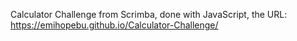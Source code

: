 Calculator Challenge from Scrimba, done with JavaScript, the URL: https://emihopebu.github.io/Calculator-Challenge/
